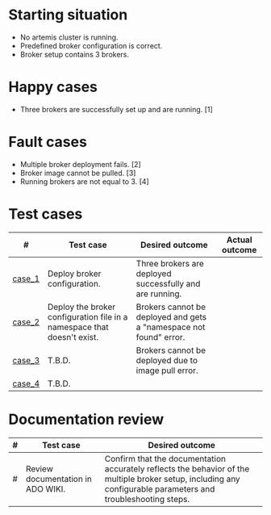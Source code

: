 # Starting situation
- No artemis cluster is running.
- Predefined broker configuration is correct. 
- Broker setup contains 3 brokers. 

# Happy cases
- Three brokers are successfully set up and are running. [1]

# Fault cases
- Multiple broker deployment fails. [2]
- Broker image cannot be pulled. [3]
- Running brokers are not equal to 3. [4]

# Test cases
| # | Test case | Desired outcome | Actual outcome |
| --- | --- | --- | --- |
| [case_1](case1_test.go) | Deploy broker configuration. | Three brokers are deployed successfully and are running. | |
| [case_2](case2_test.go) | Deploy the broker configuration file in a namespace that doesn't exist. | Brokers cannot be deployed and gets a "namespace not found" error. | |
| [case_3](case3_test.go) | T.B.D. | Brokers cannot be deployed due to image pull error. | |
| [case_4](case4_test.go) | T.B.D. |  | |

# Documentation review
| # | Test case | Desired outcome |
| --- | --- | --- | 
| # | Review documentation in ADO WIKI. | Confirm that the documentation accurately reflects the behavior of the multiple broker setup, including any configurable parameters and troubleshooting steps. | 